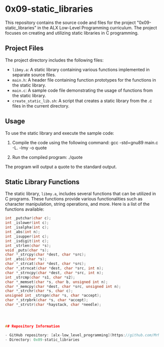 # 0x09-static_libraries

This repository contains the source code and files for the project "0x09-static_libraries" in the ALX Low-Level Programming curriculum. The project focuses on creating and utilizing static libraries in C programming.

## Project Files

The project directory includes the following files:

- `libmy.a`: A static library containing various functions implemented in separate source files.
- `main.h`: A header file containing function prototypes for the functions in the static library.
- `main.c`: A sample code file demonstrating the usage of functions from the static library.
- `create_static_lib.sh`: A script that creates a static library from the .c files in the current directory.

## Usage

To use the static library and execute the sample code:

1. Compile the code using the following command:
gcc -std=gnu89 main.c -L. -lmy -o quote

2. Run the compiled program:
./quote


The program will output a quote to the standard output.

## Static Library Functions

The static library, `libmy.a`, includes several functions that can be utilized in C programs. These functions provide various functionalities such as character manipulation, string operations, and more. Here is a list of the functions available:

```c
int _putchar(char c);
int _islower(int c);
int _isalpha(int c);
int _abs(int n);
int _isupper(int c);
int _isdigit(int c);
int _strlen(char *s);
void _puts(char *s);
char *_strcpy(char *dest, char *src);
int _atoi(char *s);
char *_strcat(char *dest, char *src);
char *_strncat(char *dest, char *src, int n);
char *_strncpy(char *dest, char *src, int n);
int _strcmp(char *s1, char *s2);
char *_memset(char *s, char b, unsigned int n);
char *_memcpy(char *dest, char *src, unsigned int n);
char *_strchr(char *s, char c);
unsigned int _strspn(char *s, char *accept);
char *_strpbrk(char *s, char *accept);
char *_strstr(char *haystack, char *needle);




## Repository Information

- GitHub repository: [alx-low_level_programming](https://github.com/MrMagnum01/alx-low_level_programming)
- Directory: 0x09-static_libraries
